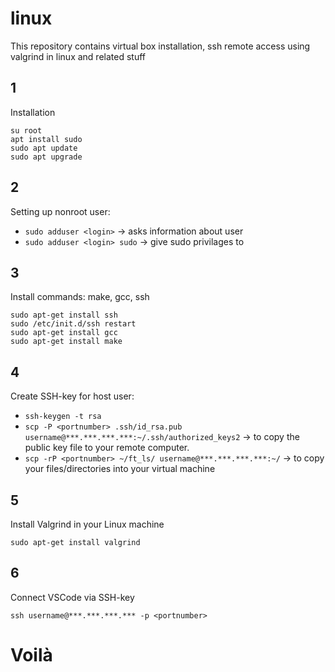 # linux
This repository contains virtual box installation, ssh remote access using valgrind in linux and related stuff

## 1
Installation

```
su root
apt install sudo
sudo apt update
sudo apt upgrade
```

## 2
Setting up nonroot user:


- `sudo adduser <login>` -> asks information about user
- `sudo adduser <login> sudo` -> give sudo privilages to <login>


## 3
Install commands: make, gcc, ssh

```
sudo apt-get install ssh
sudo /etc/init.d/ssh restart
sudo apt-get install gcc
sudo apt-get install make
```

## 4
Create SSH-key for host user:


- `ssh-keygen -t rsa`
- `scp -P <portnumber> .ssh/id_rsa.pub username@***.***.***.***:~/.ssh/authorized_keys2` -> to copy the public key file to your remote computer.
- `scp -rP <portnumber> ~/ft_ls/ username@***.***.***.***:~/` -> to copy your files/directories into your virtual machine

## 5
Install Valgrind in your Linux machine

```
sudo apt-get install valgrind
```

## 6
Connect VSCode via SSH-key

```
ssh username@***.***.***.*** -p <portnumber>
```


# Voilà
